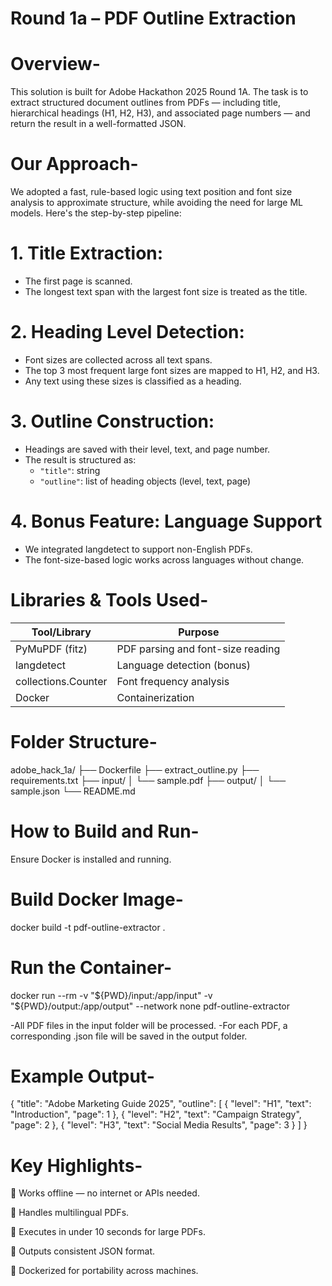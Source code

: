 # Round 1a – PDF Outline Extraction

# Overview-
This solution is built for Adobe Hackathon 2025 Round 1A. The task is to extract structured document outlines from PDFs — including title, hierarchical headings (H1, H2, H3), and associated page numbers — and return the result in a well-formatted JSON.

# Our Approach-
We adopted a fast, rule-based logic using text position and font size analysis to approximate structure, while avoiding the need for large ML models. Here's the step-by-step pipeline:

# 1. Title Extraction:
   - The first page is scanned.
   - The longest text span with the largest font size is treated as the title.

# 2. Heading Level Detection:
   - Font sizes are collected across all text spans.
   - The top 3 most frequent large font sizes are mapped to H1, H2, and H3.
   - Any text using these sizes is classified as a heading.

# 3. Outline Construction:
   - Headings are saved with their level, text, and page number.
   - The result is structured as:
     - `"title"`: string
     - `"outline"`: list of heading objects (level, text, page)

# 4. Bonus Feature: Language Support
   - We integrated langdetect to support non-English PDFs.
   - The font-size-based logic works across languages without change.

# Libraries & Tools Used-

| Tool/Library      | Purpose                           |
|------------------|------------------------------------|
| PyMuPDF (fitz)    | PDF parsing and font-size reading |
| langdetect        | Language detection (bonus)        |
| collections.Counter | Font frequency analysis         |
| Docker            | Containerization                  |

# Folder Structure-
adobe_hack_1a/
├── Dockerfile
├── extract_outline.py
├── requirements.txt
├── input/
│ └── sample.pdf
├── output/
│ └── sample.json
└── README.md

# How to Build and Run-
Ensure Docker is installed and running.

# Build Docker Image-
docker build -t pdf-outline-extractor .

# Run the Container-
docker run --rm -v "${PWD}/input:/app/input" -v "${PWD}/output:/app/output" --network none pdf-outline-extractor

-All PDF files in the input folder will be processed.
-For each PDF, a corresponding .json file will be saved in the output folder.

# Example Output-
{
  "title": "Adobe Marketing Guide 2025",
  "outline": [
    { "level": "H1", "text": "Introduction", "page": 1 },
    { "level": "H2", "text": "Campaign Strategy", "page": 2 },
    { "level": "H3", "text": "Social Media Results", "page": 3 }
  ]
}

# Key Highlights-
🔹 Works offline — no internet or APIs needed.

🔹 Handles multilingual PDFs.

🔹 Executes in under 10 seconds for large PDFs.

🔹 Outputs consistent JSON format.

🔹 Dockerized for portability across machines.

